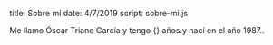 title: Sobre mí
date: 4/7/2019
script: sobre-mi.js

Me llamo Óscar Triano García <span id="nacimiento" data-fechanacimiento="1987">y tengo {} años.<span><noscript>y nací en el año 1987.<noscript>.
<script>
    'use strict';
</script>
